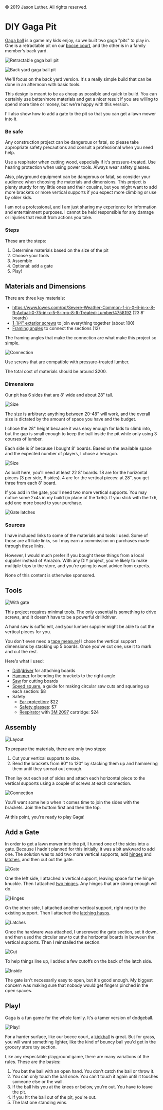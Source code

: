 &copy; 2019 Jason Luther. All rights reserved. 

# DIY Gaga Pit

[Gaga ball](https://youtu.be/-qxFzAmkFG8) is a game my kids enjoy, so we built two gaga "pits" to play in. One is a retractable pit on our [bocce court](https://github.com/jasonluther/bocce/), and the other is in a family member's back yard. 

![Retractable gaga ball pit](img/gaga-bocce.jpg)

![Back yard gaga ball pit](img/complete.jpg)

We'll focus on the back yard version. It's a really simple build that can be done in an afternoon with basic tools. 

This design is meant to be as cheap as possible and quick to build. You can certainly use better/more materials and get a nicer result if you are willing to spend more time or money, but we're happy with this version. 

I'll also show how to add a gate to the pit so that you can get a lawn mower into it. 

### Be safe

Any construction project can be dangerous or fatal, so please take appropriate safety precautions and consult a professional when you need help. 

Use a respirator when cutting wood, especially if it's pressure-treated. Use hearing protection when using power tools. Always wear safety glasses. 

Also, playground equipment can be dangerous or fatal, so consider your audience when choosing the materials and dimensions. This project is plenty sturdy for my little ones and their cousins, but you might want to add more brackets or more vertical supports if you expect more climbing or use by older kids. 

I am not a professional, and I am just sharing my experience for information and entertainment purposes. I cannot be held responsible for any damage or injuries that result from actions you take. 

### Steps

These are the steps:

1. Determine materials based on the size of the pit
2. Choose your tools
3. Assemble
4. Optional: add a gate
5. Play!

## Materials and Dimensions

There are three key materials:

 * https://www.lowes.com/pd/Severe-Weather-Common-1-in-X-6-in-x-8-ft-Actual-0-75-in-x-5-5-in-x-8-ft-Treated-Lumber/4758192 (23 8' boards)
 * [1-1/4" exterior screws](https://www.lowes.com/pd/Grip-Rite-PrimeGuard-Plus-8-x-1-1-4-in-Gold-Polymer-Deck-Screws-1-lb/1000118269) to join everything together (about 100)
 * [Framing angles](https://amzn.to/2FYDrZh) to connect the sections (12)

The framing angles that make the connection are what make this project so simple. 

![Connection](img/connector.jpg)

Use screws that are compatible with pressure-treated lumber. 

The total cost of materials should be around $200. 

### Dimensions

Our pit has 6 sides that are 8' wide and about 28" tall. 

![Size](img/side.jpg)

The size is arbitrary: anything between 20-48" will work, and the overall size is dictated by the amount of space you have and the budget. 

I chose the 28" height because it was easy enough for kids to climb into, but the gap is small enough to keep the ball inside the pit while only using 3 courses of lumber. 

Each side is 8' because I bought 8' boards. Based on the available space and the expected number of players, I chose a hexagon. 

![Size](img/layout-alt.jpg)

As built here, you'll need at least 22 8' boards. 18 are for the horizontal pieces (3 per side, 6 sides). 4 are for the vertical pieces: at 28", you get three from each 8' board. 

If you add in the gate, you'll need two more vertical supports. You may notice some 2x4s in my build (in place of the 1x6s). If you stick with the 1x6, add one more board to your purchase. 

![Gate latches](img/gate-latches.jpg)

### Sources

I have included links to some of the materials and tools I used. Some of those are affiliate links, so I may earn a commission on purchases made through those links. 

However, I would much prefer if you bought these things from a local supplier instead of Amazon. With any DIY project, you're likely to make multiple trips to the store, and you're going to want advice from experts. 

None of this content is otherwise sponsored.

## Tools

![With gate](img/with-gate.jpg)

This project requires minimal tools. The only essential is something to drive screws, and it doesn't have to be a powerful drill/driver. 

A hand saw is sufficient, and your lumber supplier might be able to cut the vertical pieces for you. 

You don't even need a [tape measure](https://amzn.to/2MxqruF)! I chose the vertical support dimensions by stacking up 5 boards. Once you've cut one, use it to mark and cut the rest. 

Here's what I used: 

 * [Drill](https://amzn.to/2ymaIIh)/[driver](https://amzn.to/2ymm27v) for attaching boards
 * [Hammer](https://amzn.to/2CMGNuX) for bending the brackets to the right angle
 * [Saw](https://amzn.to/2IHGRyX) for cutting boards
 * [Speed square](https://amzn.to/2yhrnN2), a guide for making circular saw cuts and squaring up each section: $8
 * Safety
   * [Ear protection](https://amzn.to/2OZ2du3): $22
   * [Safety glasses](https://amzn.to/2NMfDNc): $7
   * [Respirator](https://amzn.to/2NsngU4) with [3M 2097](https://amzn.to/2C1Dh1c) cartridge: $24

## Assembly

![Layout](img/layout.jpg)

To prepare the materials, there are only two steps: 

1. Cut your vertical supports to size.
2. Bend the brackets from 90&deg; to 120&deg; by stacking them up and hammering them until they spread out enough.

Then lay out each set of sides and attach each horizontal piece to the vertical supports using a couple of screws at each connection. 

![Connection](img/connection-inside.jpg)

You'll want some help when it comes time to join the sides with the brackets. Join the bottom first and then the top. 

At this point, you're ready to play Gaga!

## Add a Gate 

In order to get a lawn mower into the pit, I turned one of the sides into a gate. Because I hadn't planned for this initially, it was a bit awkward to add one. The solution was to add two more vertical supports, add [hinges](https://amzn.to/2FLDFU8) and [latches](https://www.lowes.com/pd/Gatehouse-3-1-2-in-Zinc-Swivel-Hasps/4777888), and then cut out the gate. 

![Gate](img/gate-open-wide.jpg)

One the left side, I attached a vertical support, leaving space for the hinge knuckle. Then I attached [two hinges](https://amzn.to/2FLDFU8). Any hinges that are strong enough will do. 

![Hinges](img/hinge.jpg)

On the other side, I attached another vertical support, right next to the existing support. Then I attached the [latching hasps](https://www.lowes.com/pd/Gatehouse-3-1-2-in-Zinc-Swivel-Hasps/4777888). 

![Latches](img/latches.jpg)

Once the hardware was attached, I unscrewed the gate section, set it down, and then used the circular saw to cut the horizontal boards in between the vertical supports. Then I reinstalled the section. 

![Cut](img/hinge-inside.jpg)

To help things line up, I added a few cutoffs on the back of the latch side. 

![Inside](img/hinge-supports.jpg)

The gate isn't necessarily easy to open, but it's good enough. My biggest concern was making sure that nobody would get fingers pinched in the open spaces. 

## Play!

Gaga is a fun game for the whole family. It's a tamer version of dodgeball. 

![Play!](img/play.jpg)

For a harder surface, like our bocce court, a [kickball](https://amzn.to/2ThCQWk) is great. But for grass, you will want something lighter, like the kind of bouncy ball you'd get in the grocery store toy section. 

Like any respectable playground game, there are many variations of the rules. These are the basics:

1. You bat the ball with an open hand. You don't catch the ball or throw it. 
2. You can only touch the ball once. You can't touch it again until it touches someone else or the wall. 
3. If the ball hits you at the knees or below, you're out. You have to leave the pit. 
4. If you hit the ball out of the pit, you're out. 
5. The last one standing wins. 
